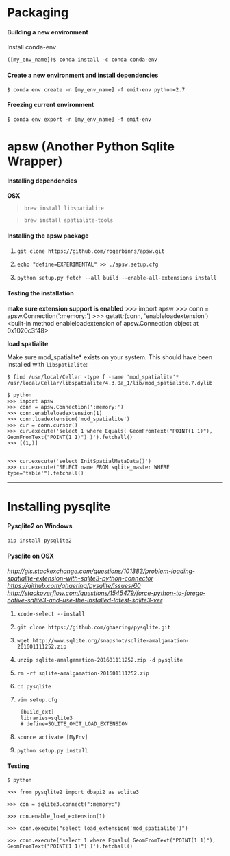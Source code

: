 

# Packaging

#### Building a new environment

Install conda-env

`([my_env_name])$ conda install -c conda conda-env`

#### Create a new environment and install dependencies 

`$ conda env create -n [my_env_name] -f emit-env python=2.7`

#### Freezing current environment

`$ conda env export -n [my_env_name] -f emit-env`



# apsw (Another Python Sqlite Wrapper)

#### Installing dependencies

**OSX**

> `brew install libspatialite`  

> `brew install spatialite-tools`


#### Installing the apsw package

1. `git clone https://github.com/rogerbinns/apsw.git`

2. `echo "define=EXPERIMENTAL" >> ./apsw.setup.cfg`

3. `python setup.py fetch --all build --enable-all-extensions install`

#### Testing the installation

**make sure extension support is enabled**
    >>> import apsw
    >>> conn = apsw.Connection(':memory:')
    >>> getattr(conn, 'enableloadextension')
    <built-in method enableloadextension of apsw.Connection object at 0x1020c3f48>

**load spatialite**

Make sure mod_spatialite* exists on your system.  This should have been installed with `libspatialite`:

    $ find /usr/local/Cellar -type f -name 'mod_spatialite'*
    /usr/local/Cellar/libspatialite/4.3.0a_1/lib/mod_spatialite.7.dylib

    $ python
    >>> import apsw
    >>> conn = apsw.Connection(':memory:')
    >>> conn.enableloadextension(1)
    >>> conn.loadextension('mod_spatialite')
    >>> cur = conn.cursor()
    >>> cur.execute('select 1 where Equals( GeomFromText("POINT(1 1)"), GeomFromText("POINT(1 1)") )').fetchall()
    >>> [(1,)]
    
    
    >>> cur.execute('select InitSpatialMetaData()')
    >>> cur.execute("SELECT name FROM sqlite_master WHERE type='table'").fetchall()
    
    

---

# Installing pysqlite 

#### Pysqlite2 on Windows

`pip install pysqlite2`

#### Pysqlite on OSX
*http://gis.stackexchange.com/questions/101383/problem-loading-spatialite-extension-with-sqlite3-python-connector*  
*https://github.com/ghaering/pysqlite/issues/60*  
*http://stackoverflow.com/questions/1545479/force-python-to-forego-native-sqlite3-and-use-the-installed-latest-sqlite3-ver*


1. `xcode-select --install`

2. `git clone https://github.com/ghaering/pysqlite.git`

3. `wget http://www.sqlite.org/snapshot/sqlite-amalgamation-201601111252.zip`

4. `unzip sqlite-amalgamation-201601111252.zip -d pysqlite`

5. `rm -rf sqlite-amalgamation-201601111252.zip`

6. `cd pysqlite`

7. `vim setup.cfg`

        [build_ext]
        libraries=sqlite3
        # define=SQLITE_OMIT_LOAD_EXTENSION

8. `source activate [MyEnv]`  

9. `python setup.py install`


#### Testing


`$ python`  
    
    >>> from pysqlite2 import dbapi2 as sqlite3  
    
    >>> con = sqlite3.connect(":memory:")  
    
    >>> con.enable_load_extension(1)  
    
    >>> conn.execute("select load_extension('mod_spatialite')")
    
    >>> conn.execute('select 1 where Equals( GeomFromText("POINT(1 1)"), GeomFromText("POINT(1 1)") )').fetchall()
    





